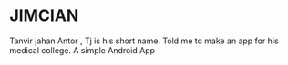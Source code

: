# JIMCIAN
 Tanvir jahan Antor , Tj is his short name. Told me to make an app for his medical college. A simple Android App

